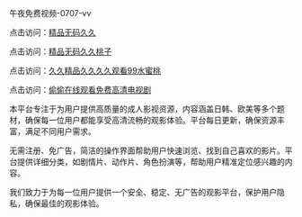午夜免费视频-0707-vv

点击访问：<a href="https://gfd-5xg.pages.dev/">精品无码久久</a>

点击访问：<a href="https://fdhf-454.pages.dev/">精品无码久久桃子</a>

点击访问：<a href="https://bered.pages.dev/">久久精品久久久久观看99水蜜桃</a>

点击访问：<a href="https://rtj-3zo.pages.dev/">偷偷在线观看免费高清电视剧</a>

本平台专注于为用户提供高质量的成人影视资源，内容涵盖日韩、欧美等多个题材，确保每一位用户都能享受高清流畅的观影体验。平台每日更新，确保资源丰富，满足不同用户需求。

无需注册、免广告，简洁的操作界面帮助用户快速浏览、找到自己喜欢的影片。平台提供详细分类，如剧情片、动作片、角色扮演等，帮助用户精准定位感兴趣的内容。

我们致力于为每一位用户提供一个安全、稳定、无广告的观影平台，保护用户隐私，确保最佳的观影体验。

<span style="display:none;">[Canonical link](https://github.com/XX20250707/XX10 ）</span>
